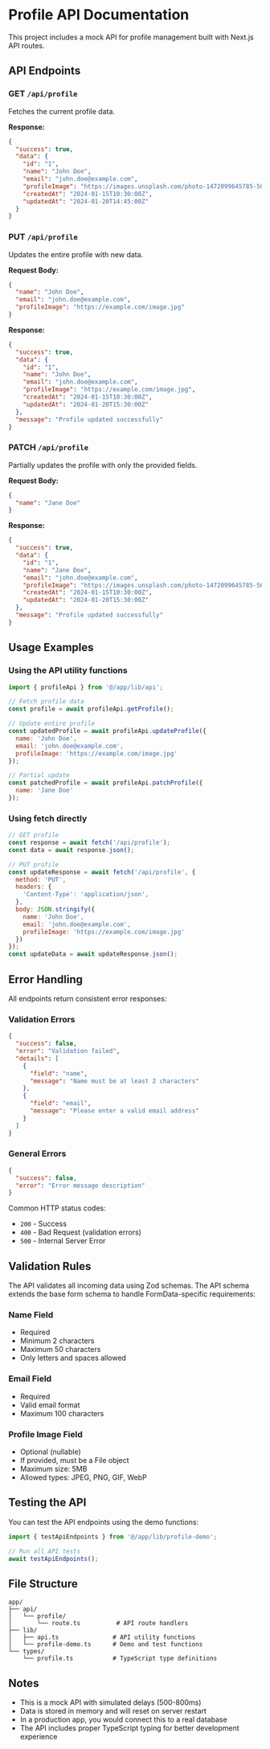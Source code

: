 # Profile API Documentation

This project includes a mock API for profile management built with Next.js API routes.

## API Endpoints

### GET `/api/profile`
Fetches the current profile data.

**Response:**
```json
{
  "success": true,
  "data": {
    "id": "1",
    "name": "John Doe",
    "email": "john.doe@example.com",
    "profileImage": "https://images.unsplash.com/photo-1472099645785-5658abf4ff4e?w=150&h=150&fit=crop&crop=face",
    "createdAt": "2024-01-15T10:30:00Z",
    "updatedAt": "2024-01-20T14:45:00Z"
  }
}
```

### PUT `/api/profile`
Updates the entire profile with new data.

**Request Body:**
```json
{
  "name": "John Doe",
  "email": "john.doe@example.com",
  "profileImage": "https://example.com/image.jpg"
}
```

**Response:**
```json
{
  "success": true,
  "data": {
    "id": "1",
    "name": "John Doe",
    "email": "john.doe@example.com",
    "profileImage": "https://example.com/image.jpg",
    "createdAt": "2024-01-15T10:30:00Z",
    "updatedAt": "2024-01-20T15:30:00Z"
  },
  "message": "Profile updated successfully"
}
```

### PATCH `/api/profile`
Partially updates the profile with only the provided fields.

**Request Body:**
```json
{
  "name": "Jane Doe"
}
```

**Response:**
```json
{
  "success": true,
  "data": {
    "id": "1",
    "name": "Jane Doe",
    "email": "john.doe@example.com",
    "profileImage": "https://images.unsplash.com/photo-1472099645785-5658abf4ff4e?w=150&h=150&fit=crop&crop=face",
    "createdAt": "2024-01-15T10:30:00Z",
    "updatedAt": "2024-01-20T15:30:00Z"
  },
  "message": "Profile updated successfully"
}
```

## Usage Examples

### Using the API utility functions

```javascript
import { profileApi } from '@/app/lib/api';

// Fetch profile data
const profile = await profileApi.getProfile();

// Update entire profile
const updatedProfile = await profileApi.updateProfile({
  name: 'John Doe',
  email: 'john.doe@example.com',
  profileImage: 'https://example.com/image.jpg'
});

// Partial update
const patchedProfile = await profileApi.patchProfile({
  name: 'Jane Doe'
});
```

### Using fetch directly

```javascript
// GET profile
const response = await fetch('/api/profile');
const data = await response.json();

// PUT profile
const updateResponse = await fetch('/api/profile', {
  method: 'PUT',
  headers: {
    'Content-Type': 'application/json',
  },
  body: JSON.stringify({
    name: 'John Doe',
    email: 'john.doe@example.com',
    profileImage: 'https://example.com/image.jpg'
  })
});
const updateData = await updateResponse.json();
```

## Error Handling

All endpoints return consistent error responses:

### Validation Errors
```json
{
  "success": false,
  "error": "Validation failed",
  "details": [
    {
      "field": "name",
      "message": "Name must be at least 2 characters"
    },
    {
      "field": "email", 
      "message": "Please enter a valid email address"
    }
  ]
}
```

### General Errors
```json
{
  "success": false,
  "error": "Error message description"
}
```

Common HTTP status codes:
- `200` - Success
- `400` - Bad Request (validation errors)
- `500` - Internal Server Error

## Validation Rules

The API validates all incoming data using Zod schemas. The API schema extends the base form schema to handle FormData-specific requirements:

### Name Field
- Required
- Minimum 2 characters
- Maximum 50 characters
- Only letters and spaces allowed

### Email Field
- Required
- Valid email format
- Maximum 100 characters

### Profile Image Field
- Optional (nullable)
- If provided, must be a File object
- Maximum size: 5MB
- Allowed types: JPEG, PNG, GIF, WebP

## Testing the API

You can test the API endpoints using the demo functions:

```javascript
import { testApiEndpoints } from '@/app/lib/profile-demo';

// Run all API tests
await testApiEndpoints();
```

## File Structure

```
app/
├── api/
│   └── profile/
│       └── route.ts          # API route handlers
├── lib/
│   ├── api.ts               # API utility functions
│   └── profile-demo.ts      # Demo and test functions
└── types/
    └── profile.ts           # TypeScript type definitions
```

## Notes

- This is a mock API with simulated delays (500-800ms)
- Data is stored in memory and will reset on server restart
- In a production app, you would connect this to a real database
- The API includes proper TypeScript typing for better development experience
